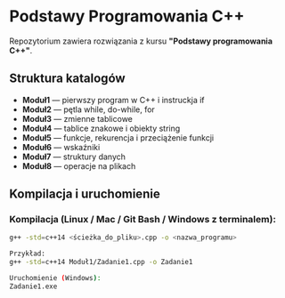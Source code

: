 # Podstawy Programowania C++

Repozytorium zawiera rozwiązania z kursu **"Podstawy programowania C++"**.

## Struktura katalogów

- **Moduł1** — pierwszy program w C++ i instruckja if 
- **Moduł2** — pętla while, do-while, for
- **Moduł3** — zmienne tablicowe
- **Moduł4** — tablice znakowe i obiekty string
- **Moduł5** — funkcje, rekurencja i przeciążenie funkcji
- **Moduł6** — wskaźniki
- **Moduł7** — struktury danych
- **Moduł8** — operacje na plikach

## Kompilacja i uruchomienie

### Kompilacja (Linux / Mac / Git Bash / Windows z terminalem):

```bash
g++ -std=c++14 <ścieżka_do_pliku>.cpp -o <nazwa_programu>

Przykład:
g++ -std=c++14 Moduł1/Zadanie1.cpp -o Zadanie1

Uruchomienie (Windows):
Zadanie1.exe

